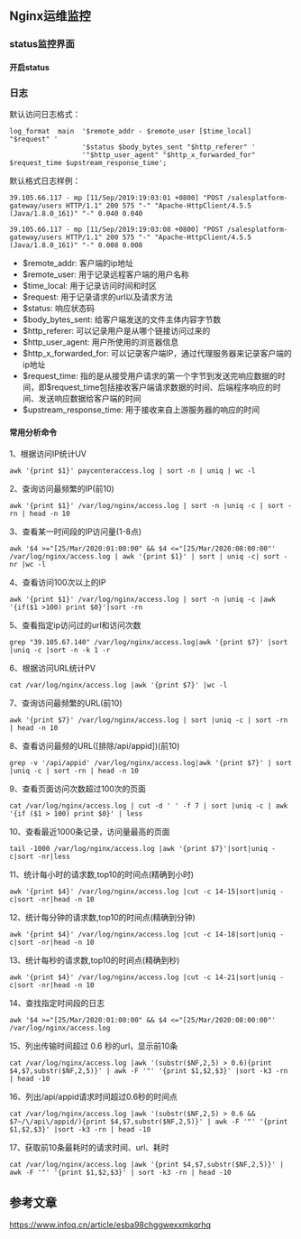 ## Nginx运维监控

### status监控界面

#### 开启status

### 日志

默认访问日志格式：

```text
log_format  main  '$remote_addr - $remote_user [$time_local] "$request" '
                  '$status $body_bytes_sent "$http_referer" '
                  '"$http_user_agent" "$http_x_forwarded_for" $request_time $upstream_response_time';
```

默认格式日志样例：

```text
39.105.66.117 - mp [11/Sep/2019:19:03:01 +0800] "POST /salesplatform-gateway/users HTTP/1.1" 200 575 "-" "Apache-HttpClient/4.5.5 (Java/1.8.0_161)" "-" 0.040 0.040

39.105.66.117 - mp [11/Sep/2019:19:03:08 +0800] "POST /salesplatform-gateway/users HTTP/1.1" 200 575 "-" "Apache-HttpClient/4.5.5 (Java/1.8.0_161)" "-" 0.008 0.008
```

* $remote_addr: 客户端的ip地址
* $remote_user: 用于记录远程客户端的用户名称
* $time_local: 用于记录访问时间和时区
* $request: 用于记录请求的url以及请求方法
* $status: 响应状态码
* $body_bytes_sent: 给客户端发送的文件主体内容字节数
* $http_referer: 可以记录用户是从哪个链接访问过来的
* $http_user_agent: 用户所使用的浏览器信息
* $http_x_forwarded_for: 可以记录客户端IP，通过代理服务器来记录客户端的ip地址
* $request_time: 指的是从接受用户请求的第一个字节到发送完响应数据的时间，即\$request_time包括接收客户端请求数据的时间、后端程序响应的时间、发送响应数据给客户端的时间
* $upstream_response_time: 用于接收来自上游服务器的响应的时间

#### 常用分析命令

1、根据访问IP统计UV

    awk '{print $1}' paycenteraccess.log | sort -n | uniq | wc -l

2、查询访问最频繁的IP(前10)

    awk '{print $1}' /var/log/nginx/access.log | sort -n |uniq -c | sort -rn | head -n 10

3、查看某一时间段的IP访问量(1-8点)

    awk '$4 >="[25/Mar/2020:01:00:00" && $4 <="[25/Mar/2020:08:00:00"' /var/log/nginx/access.log | awk '{print $1}' | sort | uniq -c| sort -nr |wc -l

4、查看访问100次以上的IP

    awk '{print $1}' /var/log/nginx/access.log | sort -n |uniq -c |awk '{if($1 >100) print $0}'|sort -rn

5、查看指定ip访问过的url和访问次数

    grep "39.105.67.140" /var/log/nginx/access.log|awk '{print $7}' |sort |uniq -c |sort -n -k 1 -r

6、根据访问URL统计PV

    cat /var/log/nginx/access.log |awk '{print $7}' |wc -l

7、查询访问最频繁的URL(前10)

    awk '{print $7}' /var/log/nginx/access.log | sort |uniq -c | sort -rn | head -n 10

8、查看访问最频的URL([排除/api/appid])(前10)

    grep -v '/api/appid' /var/log/nginx/access.log|awk '{print $7}' | sort |uniq -c | sort -rn | head -n 10

9、查看页面访问次数超过100次的页面

    cat /var/log/nginx/access.log | cut -d ' ' -f 7 | sort |uniq -c | awk '{if ($1 > 100) print $0}' | less

10、查看最近1000条记录，访问量最高的页面

    tail -1000 /var/log/nginx/access.log |awk '{print $7}'|sort|uniq -c|sort -nr|less

11、统计每小时的请求数,top10的时间点(精确到小时)

    awk '{print $4}' /var/log/nginx/access.log |cut -c 14-15|sort|uniq -c|sort -nr|head -n 10

12、统计每分钟的请求数,top10的时间点(精确到分钟)

    awk '{print $4}' /var/log/nginx/access.log |cut -c 14-18|sort|uniq -c|sort -nr|head -n 10

13、统计每秒的请求数,top10的时间点(精确到秒)

    awk '{print $4}' /var/log/nginx/access.log |cut -c 14-21|sort|uniq -c|sort -nr|head -n 10

14、查找指定时间段的日志

    awk '$4 >="[25/Mar/2020:01:00:00" && $4 <="[25/Mar/2020:08:00:00"' /var/log/nginx/access.log

15、列出传输时间超过 0.6 秒的url，显示前10条

    cat /var/log/nginx/access.log |awk '(substr($NF,2,5) > 0.6){print $4,$7,substr($NF,2,5)}' | awk -F '"' '{print $1,$2,$3}' |sort -k3 -rn | head -10

16、列出/api/appid请求时间超过0.6秒的时间点

    cat /var/log/nginx/access.log |awk '(substr($NF,2,5) > 0.6 && $7~/\/api\/appid/){print $4,$7,substr($NF,2,5)}' | awk -F '"' '{print $1,$2,$3}' |sort -k3 -rn | head -10

17、获取前10条最耗时的请求时间、url、耗时

    cat /var/log/nginx/access.log |awk '{print $4,$7,substr($NF,2,5)}' | awk -F '"' '{print $1,$2,$3}' | sort -k3 -rn | head -10


## 参考文章

https://www.infoq.cn/article/esba98chggwexxmkqrhq

